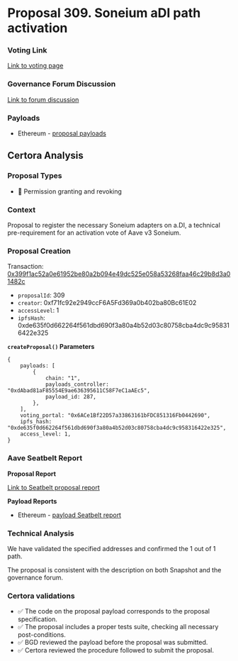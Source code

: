 # Proposal 309. Soneium aDI path activation

### Voting Link
[Link to voting page](https://vote.onaave.com/proposal/?proposalId=309)

### Governance Forum Discussion
[Link to forum discussion](https://governance.aave.com/t/technical-maintenance-proposals/15274/83)

### Payloads

* Ethereum - [proposal payloads](https://etherscan.io/address/0xD934A9034C95f9c31e1D6077DFed49B0F4d36FC3)



## Certora Analysis

### Proposal Types

* :handshake: Permission granting and revoking


### Context
Proposal to register the necessary Soneium adapters on a.DI, a technical pre-requirement for an activation vote of Aave v3 Soneium.


### Proposal Creation
Transaction: [0x399f1ac52a0e61952be80a2b094e49dc525e058a53268faa46c29b8d3a01482c](https://etherscan.io/tx/0x399f1ac52a0e61952be80a2b094e49dc525e058a53268faa46c29b8d3a01482c)
- `proposalId`: 309
- `creator`: 0xf71fc92e2949ccF6A5Fd369a0b402ba80Bc61E02
- `accessLevel`: 1
- `ipfsHash`: 0xde635f0d662264f561dbd690f3a80a4b52d03c80758cba4dc9c958316422e325

**`createProposal()` Parameters**
```
{
    payloads: [
        {
            chain: "1",
            payloads_controller: "0xdAbad81aF85554E9ae636395611C58F7eC1aAEc5",
            payload_id: 287,
        },
    ],
    voting_portal: "0x6ACe1Bf22D57a33863161bFDC851316Fb0442690",
    ipfs_hash: "0xde635f0d662264f561dbd690f3a80a4b52d03c80758cba4dc9c958316422e325",
    access_level: 1,
}
```

### Aave Seatbelt Report
**Proposal Report**

[Link to Seatbelt proposal report](https://github.com/bgd-labs/seatbelt-gov-v3/blob/main/reports/proposals/309.md)

**Payload Reports**

* Ethereum - [payload Seatbelt report](https://github.com/bgd-labs/seatbelt-gov-v3/blob/main/reports/payloads/1/0xdAbad81aF85554E9ae636395611C58F7eC1aAEc5/287.md)


### Technical Analysis
We have validated the specified addresses and confirmed the 1 out of 1 path.

The proposal is consistent with the description on both Snapshot and the governance forum.

### Certora validations
* :white_check_mark: The code on the proposal payload corresponds to the proposal specification.
* :white_check_mark: The proposal includes a proper tests suite, checking all necessary post-conditions.
* :white_check_mark: BGD reviewed the payload before the proposal was submitted.
* :white_check_mark: Certora reviewed the procedure followed to submit the proposal.